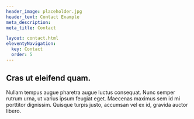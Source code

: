 ```yaml
---
header_image: placeholder.jpg
header_text: Contact Example
meta_description:
meta_title: Contact

layout: contact.html
eleventyNavigation:
  key: Contact
  order: 5
---
```


## Cras ut eleifend quam.

Nullam tempus augue pharetra augue luctus consequat. Nunc semper rutrum urna, ut varius ipsum feugiat eget. Maecenas maximus sem id mi porttitor dignissim. Quisque turpis justo, accumsan vel ex id, gravida auctor libero.
